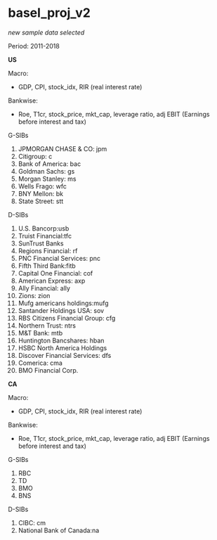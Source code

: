 # basel_proj_v2
*new sample data selected*


Period: 2011-2018

**US**

Macro:
-	GDP, CPI, stock_idx, RIR (real interest rate)
  
Bankwise:
-	Roe, T1cr, stock_price, mkt_cap, leverage ratio, adj  EBIT (Earnings before interest and tax)

G-SIBs
1.	JPMORGAN CHASE & CO: jpm
2.	Citigroup: c
3.	Bank of America: bac
4.	Goldman Sachs: gs
5.	Morgan Stanley: ms
6.	Wells Frago: wfc
7.	BNY Mellon: bk
8.	State Street: stt
   
D-SIBs
1.	U.S. Bancorp:usb
2.	Truist Financial:tfc
3.	SunTrust Banks
4.	Regions Financial: rf
5.	PNC Financial Services: pnc
6.	Fifth Third Bank:fitb
7.	Capital One Financial: cof
8.	American Express: axp
9.	Ally Financial: ally
10.	Zions: zion
11.	Mufg americans holdings:mufg
12.	Santander Holdings USA: sov
13.	RBS Citizens Financial Group: cfg
14.	Northern Trust: ntrs
15.	M&T Bank: mtb
16.	Huntington Bancshares: hban
17.	HSBC North America Holdings
18.	Discover Financial Services: dfs
19.	Comerica: cma
20.	BMO Financial Corp.


**CA**

Macro:
-	GDP, CPI, stock_idx, RIR (real interest rate)

Bankwise:
-	Roe, T1cr, stock_price, mkt_cap, leverage ratio, adj EBIT (Earnings before interest and tax)

G-SIBs
1.	RBC
2.	TD
3.	BMO
4.	BNS

D-SIBs
1.	CIBC: cm
2.	National Bank of Canada:na


